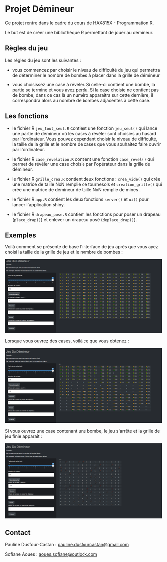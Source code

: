 # Projet Démineur

Ce projet rentre dans le cadre du cours de HAX815X - Programmation R.

Le but est de créer une bibliothèque R permettant de jouer au démineur.

## Règles du jeu

Les règles du jeu sont les suivantes :

-   vous commencez par choisir le niveau de difficulté du jeu qui permettra de déterminer le nombre de bombes à placer dans la grille de démineur

-   vous choisissez une case à révéler. Si celle-ci contient une bombe, la partie se termine et vous avez perdu. Si la case choisie ne contient pas de bombe, dans ce cas là un numéro apparaitra sur cette dernière, il correspondra alors au nombre de bombes adjacentes à cette case.

## Les fonctions

-   le fichier R `jeu_tout_seul.R` contient une fonction `jeu_seul()` qui lance une partie de démineur où les cases à révéler sont choisies au hasard par l'ordinateur. Vous pouvez cependant choisir le niveau de difficulté, la taille de la grille et le nombre de cases que vous souhaitez faire ouvrir par l'ordinateur.

-   le fichier R `case_revelation.R` contient une fonction `case_revel()` qui permet de révéler une case choisie par l'opérateur dans la grille de démineur.

-   le fichier R `grille_crea.R` contient deux fonctions : `crea_vide()` qui crée une matrice de taille NxN remplie de tournesols et `creation_grille()` qui crée une matrice de démineur de taille NxN remplie de mines .

-   le fichier R `app.R` contient les deux fonctions `server()` et `ui()` pour lancer l'application shiny.

-   le fichier R `drapeau_pose.R` contient les fonctions pour poser un drapeau (`place_drap()`) et enlever un drapeau posé (`deplace_drap()`).

## Exemples

Voilà comment se présente de base l'interface de jeu après que vous ayez choisi la taille de la grille de jeu et le nombre de bombes :

<p align="center">

<img src="https://github.com/paulinedusfourcastan/Programmation-R-/blob/main/img2.png" title="dem" width="600"/>

</p>

Lorsque vous ouvrez des cases, voilà ce que vous obtenez :

<p align="center">

<img src="https://github.com/paulinedusfourcastan/Programmation-R-/blob/main/img3.png" title="dem" width="600"/>

</p>

Si vous ouvrez une case contenant une bombe, le jeu s'arrête et la grille de jeu finie apparaît :

<p align="center">

<img src="https://github.com/paulinedusfourcastan/Programmation-R-/blob/main/img4.png" title="dem" width="600"/>

</p>

## Contact 

Pauline Dusfour-Castan : pauline.dusfourcastan@gmail.com

Sofiane Aoues : aoues.sofiane@outlook.com
